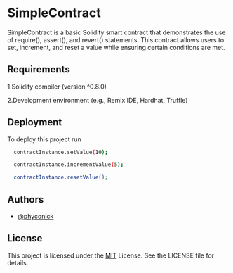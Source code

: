 
# SimpleContract

SimpleContract is a basic Solidity smart contract that demonstrates the use of require(), assert(), and revert() statements. This contract allows users to set, increment, and reset a value while ensuring certain conditions are met.


## Requirements

1.Solidity compiler (version ^0.8.0)

2.Development environment (e.g., Remix IDE, Hardhat, Truffle)
## Deployment

To deploy this project run

```bash
  contractInstance.setValue(10);
```
```bash
  contractInstance.incrementValue(5);
```
```bash
  contractInstance.resetValue();
```


## Authors

- [@phyconick](https://github.com/phyconick)


## License

This project is licensed under the [MIT](https://choosealicense.com/licenses/mit/) License. See the LICENSE file for details.

